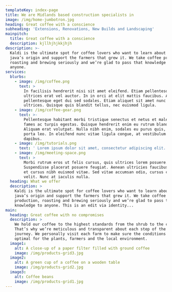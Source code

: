 ```yaml
---
templateKey: index-page
title: We are Midlands based construction specialists in
image: /img/home-jumbotron.jpg
heading: Great coffee with a conscience
subheading: 'Extensions, Renovations, New Builds and Landscaping'
mainpitch:
  title: Great coffee with a conscience
  description: kjllhjhjkkjhjh
description: >-
  Kaldi is the ultimate spot for coffee lovers who want to learn about their
  java’s origin and support the farmers that grew it. We take coffee production,
  roasting and brewing seriously and we’re glad to pass that knowledge to
  anyone.
services:
  blurbs:
    - image: /img/coffee.png
      text: >
        In facilisis hendrerit nisi sit amet eleifend. Etiam pellentesque
        ultrices erat vel auctor. In in orci at elit mattis faucibus. Aliquam
        pellentesque eget dui sed sodales. Etiam aliquet sit amet nunc nec
        ultrices. Quisque quis blandit tellus, nec euismod ligula.
    - image: /img/coffee-gear.png
      text: >-
        Pellentesque habitant morbi tristique senectus et netus et malesuada
        fames ac turpis egestas. Quisque hendrerit enim eu rutrum blandit.
        Aliquam erat volutpat. Nulla nibh enim, sodales eu purus quis, tempus
        porta leo. In eleifend nunc vitae ligula congue, at vestibulum turpis
        dapibus. 
    - image: /img/tutorials.png
      text: ' Lorem ipsum dolor sit amet, consectetur adipiscing elit. Phasellus aliquet dolor sapien, quis maximus arcu scelerisque id. Nunc rhoncus efficitur libero a auctor. Vestibulum lacinia massa vel sem ornare, eu eleifend metus congue. Donec turpis turpis, efficitur scelerisque orci venenatis, facilisis fermentum augue.'
    - image: /img/meeting-space.png
      text: >
        Morbi rutrum eros ut felis cursus, quis ultrices lorem posuere.
        Suspendisse placerat posuere feugiat. Aenean ultricies faucibus dolor,
        et cursus nibh euismod vitae. Sed vitae accumsan odio, cursus commodo
        velit. Nunc at iaculis nulla.
  heading: What we offer
  description: >
    Kaldi is the ultimate spot for coffee lovers who want to learn about their
    java’s origin and support the farmers that grew it. We take coffee
    production, roasting and brewing seriously and we’re glad to pass that
    knowledge to anyone. This is an edit via identity...
main:
  heading: Great coffee with no compromises
  description: >
    We hold our coffee to the highest standards from the shrub to the cup.
    That’s why we’re meticulous and transparent about each step of the coffee’s
    journey. We personally visit each farm to make sure the conditions are
    optimal for the plants, farmers and the local environment.
  image1:
    alt: A close-up of a paper filter filled with ground coffee
    image: /img/products-grid3.jpg
  image2:
    alt: A green cup of a coffee on a wooden table
    image: /img/products-grid2.jpg
  image3:
    alt: Coffee beans
    image: /img/products-grid1.jpg
---
```


